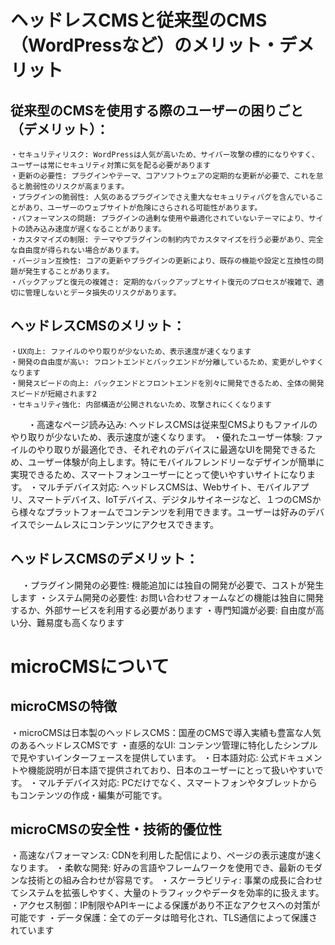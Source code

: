 # ヘッドレスCMSと従来型のCMS（WordPressなど）のメリット・デメリット

## 従来型のCMSを使用する際のユーザーの困りごと（デメリット）：
    ・セキュリティリスク: WordPressは人気が高いため、サイバー攻撃の標的になりやすく、ユーザーは常にセキュリティ対策に気を配る必要があります
    ・更新の必要性: プラグインやテーマ、コアソフトウェアの定期的な更新が必要で、これを怠ると脆弱性のリスクが高まります。
    ・プラグインの脆弱性: 人気のあるプラグインでさえ重大なセキュリティバグを含んでいることがあり、ユーザーのウェブサイトが危険にさらされる可能性があります。
    ・パフォーマンスの問題: プラグインの過剰な使用や最適化されていないテーマにより、サイトの読み込み速度が遅くなることがあります。
    ・カスタマイズの制限: テーマやプラグインの制約内でカスタマイズを行う必要があり、完全な自由度が得られない場合があります。
    ・バージョン互換性: コアの更新やプラグインの更新により、既存の機能や設定と互換性の問題が発生することがあります。
    ・バックアップと復元の複雑さ: 定期的なバックアップとサイト復元のプロセスが複雑で、適切に管理しないとデータ損失のリスクがあります。

## ヘッドレスCMSのメリット：
    ・UX向上: ファイルのやり取りが少ないため、表示速度が速くなります
    ・開発の自由度が高い: フロントエンドとバックエンドが分離しているため、変更がしやすくなります
    ・開発スピードの向上: バックエンドとフロントエンドを別々に開発できるため、全体の開発スピードが短縮されます2
    ・セキュリティ強化: 内部構造が公開されないため、攻撃されにくくなります
　　・高速なページ読み込み: ヘッドレスCMSは従来型CMSよりもファイルのやり取りが少ないため、表示速度が速くなります。
    ・優れたユーザー体験: ファイルのやり取りが最適化でき、それぞれのデバイスに最適なUIを開発できるため、ユーザー体験が向上します。特にモバイルフレンドリーなデザインが簡単に実現できるため、スマートフォンユーザーにとって使いやすいサイトになります。
    ・マルチデバイス対応: ヘッドレスCMSは、Webサイト、モバイルアプリ、スマートデバイス、IoTデバイス、デジタルサイネージなど、１つのCMSから様々なプラットフォームでコンテンツを利用できます。ユーザーは好みのデバイスでシームレスにコンテンツにアクセスできます。
  
## ヘッドレスCMSのデメリット：
 　 ・プラグイン開発の必要性: 機能追加には独自の開発が必要で、コストが発生します
    ・システム開発の必要性: お問い合わせフォームなどの機能は独自に開発するか、外部サービスを利用する必要があります
    ・専門知識が必要: 自由度が高い分、難易度も高くなります

# microCMSについて
## microCMSの特徴
・microCMSは日本製のヘッドレスCMS：国産のCMSで導入実績も豊富な人気のあるヘッドレスCMSです
・直感的なUI: コンテンツ管理に特化したシンプルで見やすいインターフェースを提供しています。
・日本語対応: 公式ドキュメントや機能説明が日本語で提供されており、日本のユーザーにとって扱いやすいです。
・マルチデバイス対応: PCだけでなく、スマートフォンやタブレットからもコンテンツの作成・編集が可能です。

## microCMSの安全性・技術的優位性
・高速なパフォーマンス: CDNを利用した配信により、ページの表示速度が速くなります。
・柔軟な開発: 好みの言語やフレームワークを使用でき、最新のモダンな技術との組み合わせが容易です。
・スケーラビリティ: 事業の成長に合わせてシステムを拡張しやすく、大量のトラフィックやデータを効率的に扱えます。
・アクセス制御：IP制限やAPIキーによる保護があり不正なアクセスへの対策が可能です
・データ保護：全てのデータは暗号化され、TLS通信によって保護されています